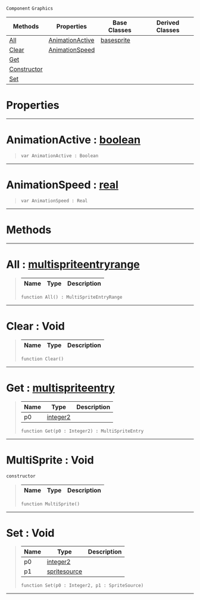  `Component` `Graphics`



|Methods|Properties|Base Classes|Derived Classes|
|---|---|---|---|
|[ All](https://github.com/ZilchEngine/ZilchDocs/blob/master/code_reference/class_reference/multisprite.markdown#all-zero-engine-document)|[ AnimationActive](https://github.com/ZilchEngine/ZilchDocs/blob/master/code_reference/class_reference/multisprite.markdown#animationactive-zero-eng)|[basesprite](https://github.com/ZilchEngine/ZilchDocs/blob/master/code_reference/class_reference/basesprite.markdown)| |
|[ Clear](https://github.com/ZilchEngine/ZilchDocs/blob/master/code_reference/class_reference/multisprite.markdown#clear-void)|[ AnimationSpeed](https://github.com/ZilchEngine/ZilchDocs/blob/master/code_reference/class_reference/multisprite.markdown#animationspeed-zero-engi)| | |
|[ Get](https://github.com/ZilchEngine/ZilchDocs/blob/master/code_reference/class_reference/multisprite.markdown#get-zero-engine-document)| | | |
|[ Constructor](https://github.com/ZilchEngine/ZilchDocs/blob/master/code_reference/class_reference/multisprite.markdown#multisprite-void)| | | |
|[ Set](https://github.com/ZilchEngine/ZilchDocs/blob/master/code_reference/class_reference/multisprite.markdown#set-void)| | | |


 #  Properties


---  
 #  AnimationActive : [boolean](https://github.com/ZilchEngine/ZilchDocs/blob/master/code_reference/nada_base_types/boolean.markdown)

> 
> ``` lang=cpp, name=Nada
> var AnimationActive : Boolean


---  
 #  AnimationSpeed : [real](https://github.com/ZilchEngine/ZilchDocs/blob/master/code_reference/nada_base_types/real.markdown)

> 
> ``` lang=cpp, name=Nada
> var AnimationSpeed : Real


---  
 #  Methods


---  
 #  All : [multispriteentryrange](https://github.com/ZilchEngine/ZilchDocs/blob/master/code_reference/class_reference/multispriteentryrange.markdown)

> 
> |Name|Type|Description|
> |---|---|---|
> ``` lang=cpp, name=Nada
> function All() : MultiSpriteEntryRange
> ``` 


---  
 #  Clear : Void

> 
> |Name|Type|Description|
> |---|---|---|
> ``` lang=cpp, name=Nada
> function Clear()
> ``` 


---  
 #  Get : [multispriteentry](https://github.com/ZilchEngine/ZilchDocs/blob/master/code_reference/class_reference/multispriteentry.markdown)

> 
> |Name|Type|Description|
> |---|---|---|
> |p0|[integer2](https://github.com/ZilchEngine/ZilchDocs/blob/master/code_reference/nada_base_types/integer2.markdown)| |
> ``` lang=cpp, name=Nada
> function Get(p0 : Integer2) : MultiSpriteEntry
> ``` 


---  
 #  MultiSprite : Void

 `constructor`

> 
> |Name|Type|Description|
> |---|---|---|
> ``` lang=cpp, name=Nada
> function MultiSprite()
> ``` 


---  
 #  Set : Void

> 
> |Name|Type|Description|
> |---|---|---|
> |p0|[integer2](https://github.com/ZilchEngine/ZilchDocs/blob/master/code_reference/nada_base_types/integer2.markdown)| |
> |p1|[spritesource](https://github.com/ZilchEngine/ZilchDocs/blob/master/code_reference/class_reference/spritesource.markdown)| |
> ``` lang=cpp, name=Nada
> function Set(p0 : Integer2, p1 : SpriteSource)
> ``` 


---  
 

 